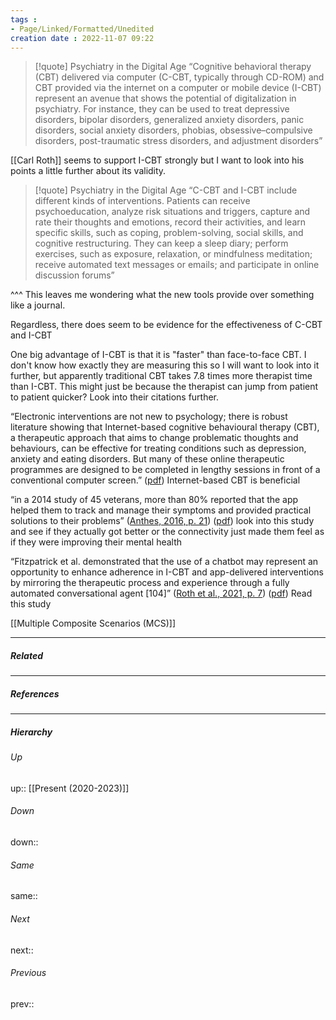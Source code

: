 ```yaml
---
tags :
- Page/Linked/Formatted/Unedited
creation date : 2022-11-07 09:22 
---
```


> [!quote] Psychiatry in the Digital Age
> “Cognitive behavioral therapy (CBT) delivered via computer (C-CBT, typically through CD-ROM) and CBT provided via the internet on a computer or mobile device (I-CBT) represent an avenue that shows the potential of digitalization in psychiatry. For instance, they can be used to treat depressive disorders, bipolar disorders, generalized anxiety disorders, panic disorders, social anxiety disorders, phobias, obsessive–compulsive disorders, post-traumatic stress disorders, and adjustment disorders”

[[Carl Roth]] seems to support I-CBT strongly but I want to look into his points a little further about its validity.

> [!quote] Psychiatry in the Digital Age
> “C-CBT and I-CBT include different kinds of interventions. Patients can receive psychoeducation, analyze risk situations and triggers, capture and rate their thoughts and emotions, record their activities, and learn specific skills, such as coping, problem-solving, social skills, and cognitive restructuring. They can keep a sleep diary; perform exercises, such as exposure, relaxation, or mindfulness meditation; receive automated text messages or emails; and participate in online discussion forums”

^^^
This leaves me wondering what the new tools provide over something like a journal.

Regardless, there does seem to be evidence for the effectiveness of C-CBT and I-CBT

One big advantage of I-CBT is that it is "faster" than face-to-face CBT. I don't know how exactly they are measuring this so I will want to look into it further, but apparently traditional CBT takes 7.8 times more therapist time than I-CBT. This might just be because the therapist can jump from patient to patient quicker? Look into their citations further.

“Electronic interventions are not new to psychology; there is robust literature showing that Internet-based cognitive behavioural therapy (CBT), a therapeutic approach that aims to change problematic thoughts and behaviours, can be effective for treating conditions such as depression, anxiety and eating disorders. But many of these online therapeutic programmes are designed to be completed in lengthy sessions in front of a conventional computer screen.” ([pdf](zotero://open-pdf/library/items/9FUDVGA5?page=2&annotation=K43EXP6J)) Internet-based CBT is beneficial

“in a 2014 study of 45 veterans, more than 80% reported that the app helped them to track and manage their symptoms and provided practical solutions to their problems” ([Anthes, 2016, p. 21](zotero://select/library/items/KIQK29K6)) ([pdf](zotero://open-pdf/library/items/9FUDVGA5?page=2&annotation=HHHJZF4E)) look into this study and see if they actually got better or the connectivity just made them feel as if they were improving their mental health

“Fitzpatrick et al. demonstrated that the use of a chatbot may represent an opportunity to enhance adherence in I-CBT and app-delivered interventions by mirroring the therapeutic process and experience through a fully automated conversational agent [104]” ([Roth et al., 2021, p. 7](zotero://select/library/items/RCK2B8V9)) ([pdf](zotero://open-pdf/library/items/TLQAQA3Z?page=7&annotation=LZDABSYB)) Read this study

[[Multiple Composite Scenarios (MCS)]]

---
##### Related


---
##### References


---
##### Hierarchy
###### Up
up:: [[Present (2020-2023)]]
###### Down
down:: 
###### Same
same:: 
###### Next
next:: 
###### Previous
prev:: 